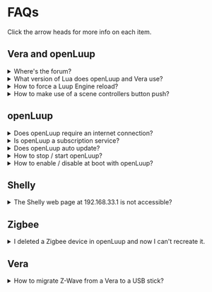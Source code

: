 # FAQs
Click the arrow heads for more info on each item.

## Vera and openLuup
<details>
<summary>Where's the forum?</summary>

The developer and users can generally be found at the [Smarthome Community Forum](https://smarthome.community/).
</details>

<details>
<summary>What version of Lua does openLuup and Vera use?</summary>

openLuup and Vera use Lua version 5.1 Here is the [manual](https://www.lua.org/manual/5.1/).
</details>

<details>
<summary>How to force a Luup Engine reload?</summary>

1. Using AltUI: Tab 'Misc', select 'Reload Luup Engine'

2. Using Vera UI7: Settings ➔ Z-Wave Settings ➔ Advanced Tab: select 'Reload Engine'

3. URL call:

```html
http://openLuup_IP_address:3480/data_request?id=reload

```
4. Lua code
```lua
luup.reload()
```

</details>

<details>
<summary>How to make use of a scene controllers button push?</summary>

The trick with all these types of devices is to set a trigger on the LastSceneTime variable and then read the value of the sl_SceneActivated variable, to get which button was pressed.

So for example Hue light controller buttons return these values in sl_SceneActivated (note values not verified):

|Push type|Value|
|---|---|
|on|3|
|dim_up_hold|9|
|dim_up|8|
|dim_dwn_hold|14|
|dim_dwn|13|
|off|18|


</details>

## openLuup
<details>
<summary>Does openLuup require an internet connection?</summary>

openLuup does not need an internet connection. AltUI requires an internet connection to download java script libraries. However you can copy these cloud components to a local SSD. Plugins that use internet resources eg say a weather plugin or a Hue hub, will obviously need an internet connection to function.
</details>

<details>
<summary>Is openLuup a subscription service?</summary>

Absolutely not. It is open source. Users are encouraged to make a donation to cancer research. Please consider [donating](https://www.justgiving.com/DataYours/). The money goes to "Cancer Research UK".
</details>

<details>
<summary>Does openLuup auto update?</summary>

The user has full control on whether it updates automatically or not.
</details>

<details>
<summary>How to stop / start openLuup?</summary>

Assuming you are using systemd and enabled has already been run:

```bash
sudo systemctl start openluup
sudo systemctl stop openluup
```
</details>

<details>
<summary>How to enable / disable at boot with openLuup?</summary>

Assuming you are using systemd:

```bash
sudo systemctl enable openluup
sudo systemctl disable openluup
```
</details>

## Shelly
<details>
<summary>The Shelly web page at 192.168.33.1 is not accessible?</summary>

Typing the IP address into most browsers will automatically add the https:// prefix on hitting the enter key. The web page is only accessible using the http:// prefix.
</details>

## Zigbee
<details>
<summary>I deleted a Zigbee device in openLuup and now I can't recreate it.</summary>

openLuup use the information in the payload of the 'zigbee2mqtt/bridge/devices' topic to automatically create any missing or newly paired devices. However this topic is only issued by (pairing a new device or) by unpairing and pairing an existing device. The zigbee2mqtt app can also be manually restarted to get the topic to be sent. Both methods are somewhat inconvenient.

The easiest alternative is to issue a 'zigbee2mqtt/bridge/request/restart' topic with an empty payload from say MQTT Explorer or from one of the openLuup test code test boxes. The deleted device will be recreated in openLuup. Remeber to refresh the UI.

```lua
local mqtt = luup.openLuup.mqtt
mqtt.publish ("zigbee2mqtt/bridge/request/restart", "")
```
</details>

## Vera
<details>
<summary>How to migrate Z-Wave from a Vera to a USB stick?</summary>

@Rafele has a detailed [explanation here](https://github.com/rafale77/Z-Way).

The method described at that link, only allows for transfers from 500 series based Veras to 500 series USB sticks. To migrate a 300 series Vera  (eg a Vera 3), you have to back up the Z-Wave data, to the Micasaverde cloud and restore it to a 500 series Vera (eg a Vera Edge).
</details>

